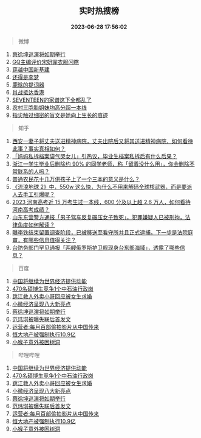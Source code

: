 <div align="center"><h2>实时热搜榜</h2><h4>2023-06-28 17:56:02</h4></div>

> 微博  

1. [蔡徐坤巡演将如期举行](https://s.weibo.com/weibo?q=%E8%94%A1%E5%BE%90%E5%9D%A4%E5%B7%A1%E6%BC%94%E5%B0%86%E5%A6%82%E6%9C%9F%E4%B8%BE%E8%A1%8C&t=31&band_rank=1&Refer=top)<br />
2. [GQ主编评价宋妍霏衣服闪瞎](https://s.weibo.com/weibo?q=%23GQ%E4%B8%BB%E7%BC%96%E8%AF%84%E4%BB%B7%E5%AE%8B%E5%A6%8D%E9%9C%8F%E8%A1%A3%E6%9C%8D%E9%97%AA%E7%9E%8E%23&t=31&band_rank=2&Refer=top)<br />
3. [穿越中国新基建](https://s.weibo.com/weibo?q=%23%E7%A9%BF%E8%B6%8A%E4%B8%AD%E5%9B%BD%E6%96%B0%E5%9F%BA%E5%BB%BA%23&t=31&band_rank=3&Refer=top)<br />
4. [还得是李梦](https://s.weibo.com/weibo?q=%23%E8%BF%98%E5%BE%97%E6%98%AF%E6%9D%8E%E6%A2%A6%23&t=31&band_rank=4&Refer=top)<br />
5. [鹿晗的提词器](https://s.weibo.com/weibo?q=%23%E9%B9%BF%E6%99%97%E7%9A%84%E6%8F%90%E8%AF%8D%E5%99%A8%23&t=31&band_rank=5&Refer=top)<br />
6. [肖战抵达香港](https://s.weibo.com/weibo?q=%23%E8%82%96%E6%88%98%E6%8A%B5%E8%BE%BE%E9%A6%99%E6%B8%AF%23&t=31&band_rank=6&Refer=top)<br />
7. [SEVENTEEN的家谱这下全都乱了](https://s.weibo.com/weibo?q=%23SEVENTEEN%E7%9A%84%E5%AE%B6%E8%B0%B1%E8%BF%99%E4%B8%8B%E5%85%A8%E9%83%BD%E4%B9%B1%E4%BA%86%23&t=31&band_rank=7&Refer=top)<br />
8. [农村三胞胎姐妹均高分超一本线](https://s.weibo.com/weibo?q=%23%E5%86%9C%E6%9D%91%E4%B8%89%E8%83%9E%E8%83%8E%E5%A7%90%E5%A6%B9%E5%9D%87%E9%AB%98%E5%88%86%E8%B6%85%E4%B8%80%E6%9C%AC%E7%BA%BF%23&t=31&band_rank=8&Refer=top)<br />
9. [指尖触过细密的盲文是她向上生长的痕迹](https://s.weibo.com/weibo?q=%23%E6%8C%87%E5%B0%96%E8%A7%A6%E8%BF%87%E7%BB%86%E5%AF%86%E7%9A%84%E7%9B%B2%E6%96%87%E6%98%AF%E5%A5%B9%E5%90%91%E4%B8%8A%E7%94%9F%E9%95%BF%E7%9A%84%E7%97%95%E8%BF%B9%23&t=31&band_rank=9&Refer=top)<br />

> 知乎  

1. [西安一妻子将丈夫送进精神病院，丈夫出院后又将其送进精神病院，如何看待此事？事实真相如何？](https://www.zhihu.com/question/608899147)<br />
2. [「妈妈私拆档案袋气哭女儿」引热议，毕业生档案私拆后有什么后果？](https://www.zhihu.com/question/608989364)<br />
3. [浙江一学生毕业后删除约 90% 的同学老师，称「留着没什么用」，你会删除不常联系的人吗？](https://www.zhihu.com/question/608984327)<br />
4. [普通农民花十几万供孩子上了一个三本的意义是什么？](https://www.zhihu.com/question/601925776)<br />
5. [《流浪地球 2》中，550w 这么快，为什么不用来解码全球核武器，而是要派人去手工引爆呢？](https://www.zhihu.com/question/597418932)<br />
6. [2023 河南高考近 15 万考生过一本线，600 分及以上超 2.6 万人，如何看待河南高考成绩？](https://www.zhihu.com/question/608449348)<br />
7. [山东东营警方通报「男子驾车反复碾压女子致死」，犯罪嫌疑人已被刑拘，法律角度如何解读？](https://www.zhihu.com/question/609117132)<br />
8. [曝李铁结束留置调查阶段，已被移送至看守所并且正式逮捕，下一步是法院庭审，有哪些信息值得关注？](https://www.zhihu.com/question/609125365)<br />
9. [台防务部门罕见通报「两艘俄罗斯护卫舰现身台东部海域」，透露了哪些信息？](https://www.zhihu.com/question/609120611)<br />

> 百度  

1. [中国将继续为世界经济提供动能](https://www.baidu.com/s?wd=%E4%B8%AD%E5%9B%BD%E5%B0%86%E7%BB%A7%E7%BB%AD%E4%B8%BA%E4%B8%96%E7%95%8C%E7%BB%8F%E6%B5%8E%E6%8F%90%E4%BE%9B%E5%8A%A8%E8%83%BD&sa=fyb_news&rsv_dl=fyb_news)<br />
2. [470名硕博生竞争1个中石油行政岗](https://www.baidu.com/s?wd=470%E5%90%8D%E7%A1%95%E5%8D%9A%E7%94%9F%E7%AB%9E%E4%BA%891%E4%B8%AA%E4%B8%AD%E7%9F%B3%E6%B2%B9%E8%A1%8C%E6%94%BF%E5%B2%97&sa=fyb_news&rsv_dl=fyb_news)<br />
3. [跳江救人外卖小哥回应被女生求婚](https://www.baidu.com/s?wd=%E8%B7%B3%E6%B1%9F%E6%95%91%E4%BA%BA%E5%A4%96%E5%8D%96%E5%B0%8F%E5%93%A5%E5%9B%9E%E5%BA%94%E8%A2%AB%E5%A5%B3%E7%94%9F%E6%B1%82%E5%A9%9A&sa=fyb_news&rsv_dl=fyb_news)<br />
4. [小微经济呈现八大新亮点](https://www.baidu.com/s?wd=%E5%B0%8F%E5%BE%AE%E7%BB%8F%E6%B5%8E%E5%91%88%E7%8E%B0%E5%85%AB%E5%A4%A7%E6%96%B0%E4%BA%AE%E7%82%B9&sa=fyb_news&rsv_dl=fyb_news)<br />
5. [蔡徐坤巡演将如期举行](https://www.baidu.com/s?wd=%E8%94%A1%E5%BE%90%E5%9D%A4%E5%B7%A1%E6%BC%94%E5%B0%86%E5%A6%82%E6%9C%9F%E4%B8%BE%E8%A1%8C&sa=fyb_news&rsv_dl=fyb_news)<br />
6. [范玮琪被曝失联后首发文](https://www.baidu.com/s?wd=%E8%8C%83%E7%8E%AE%E7%90%AA%E8%A2%AB%E6%9B%9D%E5%A4%B1%E8%81%94%E5%90%8E%E9%A6%96%E5%8F%91%E6%96%87&sa=fyb_news&rsv_dl=fyb_news)<br />
7. [运营者:每月百部偷拍影片从中国传来](https://www.baidu.com/s?wd=%E8%BF%90%E8%90%A5%E8%80%85%3A%E6%AF%8F%E6%9C%88%E7%99%BE%E9%83%A8%E5%81%B7%E6%8B%8D%E5%BD%B1%E7%89%87%E4%BB%8E%E4%B8%AD%E5%9B%BD%E4%BC%A0%E6%9D%A5&sa=fyb_news&rsv_dl=fyb_news)<br />
8. [恒大地产被强制执行10.9亿](https://www.baidu.com/s?wd=%E6%81%92%E5%A4%A7%E5%9C%B0%E4%BA%A7%E8%A2%AB%E5%BC%BA%E5%88%B6%E6%89%A7%E8%A1%8C10.9%E4%BA%BF&sa=fyb_news&rsv_dl=fyb_news)<br />
9. [小猴子意外被困树洞](https://www.baidu.com/s?wd=%E5%B0%8F%E7%8C%B4%E5%AD%90%E6%84%8F%E5%A4%96%E8%A2%AB%E5%9B%B0%E6%A0%91%E6%B4%9E&sa=fyb_news&rsv_dl=fyb_news)<br />

> 哔哩哔哩  

1. [中国将继续为世界经济提供动能](https://www.baidu.com/s?wd=%E4%B8%AD%E5%9B%BD%E5%B0%86%E7%BB%A7%E7%BB%AD%E4%B8%BA%E4%B8%96%E7%95%8C%E7%BB%8F%E6%B5%8E%E6%8F%90%E4%BE%9B%E5%8A%A8%E8%83%BD&sa=fyb_news&rsv_dl=fyb_news)<br />
2. [470名硕博生竞争1个中石油行政岗](https://www.baidu.com/s?wd=470%E5%90%8D%E7%A1%95%E5%8D%9A%E7%94%9F%E7%AB%9E%E4%BA%891%E4%B8%AA%E4%B8%AD%E7%9F%B3%E6%B2%B9%E8%A1%8C%E6%94%BF%E5%B2%97&sa=fyb_news&rsv_dl=fyb_news)<br />
3. [跳江救人外卖小哥回应被女生求婚](https://www.baidu.com/s?wd=%E8%B7%B3%E6%B1%9F%E6%95%91%E4%BA%BA%E5%A4%96%E5%8D%96%E5%B0%8F%E5%93%A5%E5%9B%9E%E5%BA%94%E8%A2%AB%E5%A5%B3%E7%94%9F%E6%B1%82%E5%A9%9A&sa=fyb_news&rsv_dl=fyb_news)<br />
4. [小微经济呈现八大新亮点](https://www.baidu.com/s?wd=%E5%B0%8F%E5%BE%AE%E7%BB%8F%E6%B5%8E%E5%91%88%E7%8E%B0%E5%85%AB%E5%A4%A7%E6%96%B0%E4%BA%AE%E7%82%B9&sa=fyb_news&rsv_dl=fyb_news)<br />
5. [蔡徐坤巡演将如期举行](https://www.baidu.com/s?wd=%E8%94%A1%E5%BE%90%E5%9D%A4%E5%B7%A1%E6%BC%94%E5%B0%86%E5%A6%82%E6%9C%9F%E4%B8%BE%E8%A1%8C&sa=fyb_news&rsv_dl=fyb_news)<br />
6. [范玮琪被曝失联后首发文](https://www.baidu.com/s?wd=%E8%8C%83%E7%8E%AE%E7%90%AA%E8%A2%AB%E6%9B%9D%E5%A4%B1%E8%81%94%E5%90%8E%E9%A6%96%E5%8F%91%E6%96%87&sa=fyb_news&rsv_dl=fyb_news)<br />
7. [运营者:每月百部偷拍影片从中国传来](https://www.baidu.com/s?wd=%E8%BF%90%E8%90%A5%E8%80%85%3A%E6%AF%8F%E6%9C%88%E7%99%BE%E9%83%A8%E5%81%B7%E6%8B%8D%E5%BD%B1%E7%89%87%E4%BB%8E%E4%B8%AD%E5%9B%BD%E4%BC%A0%E6%9D%A5&sa=fyb_news&rsv_dl=fyb_news)<br />
8. [恒大地产被强制执行10.9亿](https://www.baidu.com/s?wd=%E6%81%92%E5%A4%A7%E5%9C%B0%E4%BA%A7%E8%A2%AB%E5%BC%BA%E5%88%B6%E6%89%A7%E8%A1%8C10.9%E4%BA%BF&sa=fyb_news&rsv_dl=fyb_news)<br />
9. [小猴子意外被困树洞](https://www.baidu.com/s?wd=%E5%B0%8F%E7%8C%B4%E5%AD%90%E6%84%8F%E5%A4%96%E8%A2%AB%E5%9B%B0%E6%A0%91%E6%B4%9E&sa=fyb_news&rsv_dl=fyb_news)<br />
